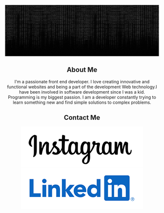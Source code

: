 
<div align="center">
 <img src="/gif/github-gray.gif">
<div>

## About Me

I'm a passionate front end developer. I love creating innovative and functional websites and being a part of the development Web technology.I have been involved in software development since I was a kid. Programming is my biggest passion.  I am a developer constantly trying to learn something new and find simple solutions to complex problems.

 
## Contact Me
<p align="center">
  <a href="https://www.instagram.com/yunusemre.js"><img src="/icons/Instagram-Logo.png" alt="Instagram"/></a>
  <a href="https://www.linkedin.com/in/yunusemrejs/"> <img src="/icons/LinkedIn-Logo.wine.png" alt="LinkedIn"/></a>
</p>


